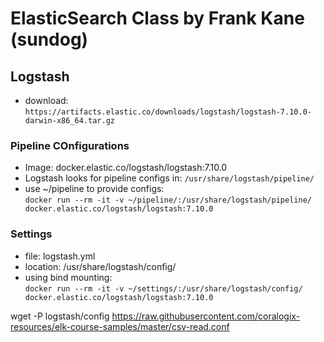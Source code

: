 # ElasticSearch Class by Frank Kane (sundog)

## Logstash
* download:
    `https://artifacts.elastic.co/downloads/logstash/logstash-7.10.0-darwin-x86_64.tar.gz`
### Pipeline COnfigurations
* Image: docker.elastic.co/logstash/logstash:7.10.0
* Logstash looks for pipeline configs in:
    `/usr/share/logstash/pipeline/`
* use ~/pipeline to provide configs:  
    `docker run --rm -it -v ~/pipeline/:/usr/share/logstash/pipeline/ docker.elastic.co/logstash/logstash:7.10.0`

### Settings
* file: logstash.yml
* location: /usr/share/logstash/config/
* using bind mounting:  
    `docker run --rm -it -v ~/settings/:/usr/share/logstash/config/ docker.elastic.co/logstash/logstash:7.10.0`


wget -P logstash/config  https://raw.githubusercontent.com/coralogix-resources/elk-course-samples/master/csv-read.conf


